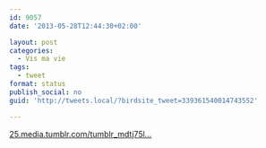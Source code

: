 ```yaml
---
id: 9057
date: '2013-05-28T12:44:30+02:00'

layout: post
categories:
  - Vis ma vie
tags:
  - tweet
format: status
publish_social: no
guid: 'http://tweets.local/?birdsite_tweet=339361540014743552'

---
```


[25.media.tumblr.com/tumblr\_mdtj75l…](http://25.media.tumblr.com/tumblr_mdtj75loLT1rkvtbko1_250.gif)